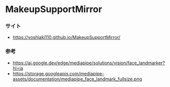 # MakeupSupportMirror

### サイト
- https://yoshiaki110.github.io/MakeupSupportMirror/

### 参考
- https://ai.google.dev/edge/mediapipe/solutions/vision/face_landmarker?hl=ja
- https://storage.googleapis.com/mediapipe-assets/documentation/mediapipe_face_landmark_fullsize.png
